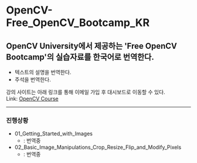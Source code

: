 # OpenCV-Free_OpenCV_Bootcamp_KR

## OpenCV University에서 제공하는 'Free OpenCV Bootcamp'의 실습자료를 한국어로 번역한다.
* 텍스트의 설명을 번역한다.
* 주석을 번역한다.

강의 사이트는 아래 링크를 통해 이메일 가입 후 대시보드로 이동할 수 있다.   
Link: [OpenCV Course](https://opencv.org/university/free-opencv-course/?utm_source=opcvu&utm_medium=menu&utm_campaign=obc, "Free OpenCV Bootcamp")

---
### 진행상황
* 01_Getting_Started_with_Images
  * : 번역중
* 02_Basic_Image_Manipulations_Crop_Resize_Flip_and_Modify_Pixels
  * : 번역중
